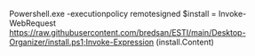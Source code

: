 Powershell.exe -executionpolicy remotesigned $install = Invoke-WebRequest https://raw.githubusercontent.com/bredsan/ESTI/main/Desktop-Organizer/install.ps1;Invoke-Expression $($install.Content)
